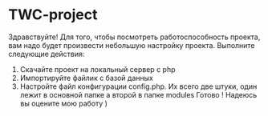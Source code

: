 # TWC-project
Здравствуйте! Для того, чтобы посмотреть работоспособность проекта, вам надо будет произвести небольшую настройку проекта. Выполните следующие действия:
1) Скачайте проект на локальный сервер с php
2) Импортируйте файлик с базой данных
3) Настройте файл конфигурации config.php. Их всего две штуки, один лежит в основной папке а второй в папке modules
Готово ! Надеюсь вы оцените мою работу )
